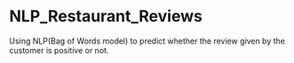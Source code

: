 # NLP_Restaurant_Reviews
Using NLP(Bag of Words model) to predict whether the review given by the customer is positive or not.
